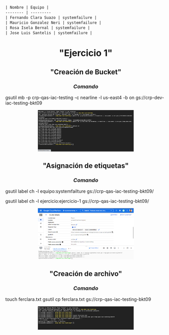 
    | Nombre | Equipo |
    -------- | ---------
    | Fernando Clara Suazo | systemfailure |
    | Mauricio Gonzalez Neri | systemfailure |
    | Rosa Isela Bernal | systemfailure |
    | Jose Luis Santelis | systemfailure |

# <p align="center"> "Ejercicio 1" 


## <p align="center"> "Creación de Bucket"
### <p align="center"> *Comando*

gsutil mb -p crp-qas-iac-testing -c nearline -l us-east4 -b on gs://crp-dev-iac-testing-bkt09

<p align="center">
<img src="Bucket.png" width="300">

## <p align="center"> "Asignación de etiquetas"
### <p align="center"> *Comando*

gsutil label ch -l equipo:systemfailture gs://crp-qas-iac-testing-bkt09/

gsutil label ch -l ejercicio:ejercicio-1 gs://crp-qas-iac-testing-bkt09/

<p align="center">
<img src="Creacion-etiquetas.png" width="300">

## <p align="center"> "Creación de archivo"
### <p align="center"> *Comando*

touch ferclara.txt
gsutil cp ferclara.txt gs://crp-qas-iac-testing-bkt09

<p align="center">
<img src="archivo.jpg" width="300">


